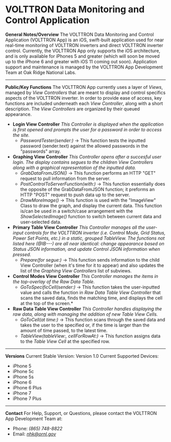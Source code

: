 # VOLTTRON Data Monitoring and Control Application #

**General Notes/Overview**
The VOLTTRON Data Monitoring and Control Application (VOLTTRON App) is an iOS, swift-built application used for near real-time monitoring of VOLTTRON inverters and direct VOLTTRON inverter control. Currently, the VOLTTRON App only supports the iOS architecture, and is only available for iPhones 5 and greater (which will soon be moved up to the iPhone 6 and greater with iOS 11 coming out soon). Application support and maintenance is managed by the VOLTTRON App Development Team at Oak Ridge National Labs. 
* **

**Public/Key Functions**
The VOLTTRON App currently uses a layer of *Views*, managed by *View Controllers* that are meant to display and control specifics aspects of the VOLTTRON inverter. In order to provide ease of access, key functions are included underneath each *View Controller*, along with a short description. The *View Controllers* are organized by their queued appearance.

* **Login View Controller** 
    *This Controller is displayed when the application is first opened and prompts the user for a password in order to access the site.*
    * *PasswordTester(sender:)* -> This function tests the inputted password (sender.text) against the allowed passwords in the "passwords" array.
* **Graphing View Controller**
    *This Controller opens after a succesful user login. The display contains segues to the children View Controllers along with a graphical representation of the inputted data.*
    * *GrabDataFromJSON()* -> This function performs an HTTP "GET" request to pull information from the server.
    * *PostControlToServerFunction(with:)* -> This function essentially does the opposite of the GrabDataFromJSON function; it preforms an HTTP "POST" request to push data up to the server.
    * *DrawMoreImage()* -> This function is used with the "ImageView" Class to draw the graph, and display the current data. This function is/can be used in a switch/case arrangement with the *ShowSelectedImage()* function to switch between current data and user-selected data.
* **Primary Table View Controller**
    *This Controller manages all the user-input controls for the VOLTTRON inverter (i.e. Control Mode, Grid Status, Power Set Points, etc.) in a static, grouped TableView. The functions not listed here (@IB---) are all near identical: change appearance based on *Status JSON* information, and update *Control JSON* information when pressed.*
    * *Prepare(for segue:)* -> This function sends information to the child View Controller (when it's time for it to appear) and also updates the list of the *Graphing View Controllers* list of subviews.
* **Control Modes View Controller**
    *This Controller manages the items in the top-overlay of the *Raw Data Table*.*
    * *GoToSpecificCell(sender:)* -> This function takes the user-inputted value and calls the function in *Raw Data Table View Controller* that scans the saved data, finds the matching time, and displays the cell at the top of the screen.*
* **Raw Data Table View Controller**
    *This Controller handles displaying the raw data, along with managing the addition of new Table View Cells.*
    * *GoToCell(at time:)* -> This function scans through the saved data and takes the user to the specified or, if the time is larger than the amount of time passed, to the latest time.
    * *TableView(tableView:, cellForRowAt:)* -> This function assigns data to the *Table View Cell* at the specified row. 
* **

**Versions**
Current Stable Version: Version 1.0
Current Supported Devices: 
* iPhone 5
* iPhone 5c
* iPhone 5s
* iPhone 6
* iPhone 6 Plus
* iPhone 7
* iPhone 7 Plus
* **

**Contact**
For Help, Support, or Questions, please contact the VOLTTRON App Development Team at:
* Phone: *(865) 748-8822*
* Email: *nhk@ornl.gov*
